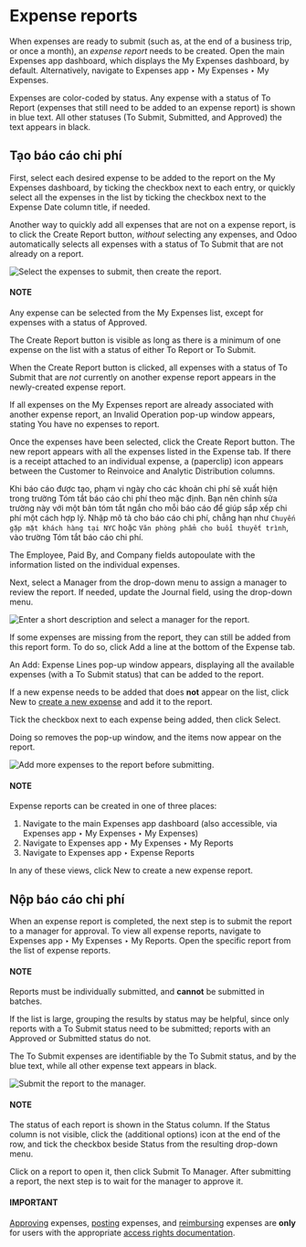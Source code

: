 # Expense reports

When expenses are ready to submit (such as, at the end of a business trip, or once a month), an
*expense report* needs to be created. Open the main Expenses app dashboard, which
displays the My Expenses dashboard, by default. Alternatively, navigate to
Expenses app ‣ My Expenses ‣ My Expenses.

Expenses are color-coded by status. Any expense with a status of To Report (expenses
that still need to be added to an expense report) is shown in blue text. All other statuses
(To Submit, Submitted, and Approved) the text appears in black.

<a id="expenses-create-report"></a>

## Tạo báo cáo chi phí

First, select each desired expense to be added to the report on the My Expenses
dashboard, by ticking the checkbox next to each entry, or quickly select all the expenses in the
list by ticking the checkbox next to the Expense Date column title, if needed.

Another way to quickly add all expenses that are not on a expense report, is to click the
Create Report button, *without* selecting any expenses, and Odoo automatically selects
all expenses with a status of To Submit that are not already on a report.

![Select the expenses to submit, then create the report.](applications/finance/expenses/expense_reports/create-report.png)

#### NOTE
Any expense can be selected from the My Expenses list, except for expenses with a
status of Approved.

The Create Report button is visible as long as there is a minimum of one expense on
the list with a status of either To Report or To Submit.

When the Create Report button is clicked, all expenses with a status of To
Submit that are *not* currently on another expense report appears in the newly-created expense
report.

If all expenses on the My Expenses report are already associated with another expense
report, an Invalid Operation pop-up window appears, stating You have no
expenses to report.

Once the expenses have been selected, click the Create Report button. The new report
appears with all the expenses listed in the Expense tab. If there is a receipt attached
to an individual expense, a <i class="fa fa-paperclip"></i> (paperclip) icon appears between the
Customer to Reinvoice and Analytic Distribution columns.

Khi báo cáo được tạo, phạm vi ngày cho các khoản chi phí sẽ xuất hiện trong trường Tóm tắt báo cáo chi phí theo mặc định. Bạn nên chỉnh sửa trường này với một bản tóm tắt ngắn cho mỗi báo cáo để giúp sắp xếp chi phí một cách hợp lý. Nhập mô tả cho báo cáo chi phí, chẳng hạn như `Chuyến gặp mặt khách hàng tại NYC` hoặc `Văn phòng phẩm cho buổi thuyết trình`, vào trường Tóm tắt báo cáo chi phí.

The Employee, Paid By, and Company fields autopoulate with the
information listed on the individual expenses.

Next, select a Manager from the drop-down menu to assign a manager to review the report.
If needed, update the Journal field, using the drop-down menu.

![Enter a short description and select a manager for the report.](applications/finance/expenses/expense_reports/expense-report-summary.png)

If some expenses are missing from the report, they can still be added from this report form. To do
so, click Add a line at the bottom of the Expense tab.

An Add: Expense Lines pop-up window appears, displaying all the available expenses (with
a To Submit status) that can be added to the report.

If a new expense needs to be added that does **not** appear on the list, click New to
[create a new expense](log_expenses.md) and add it to the report.

Tick the checkbox next to each expense being added, then click Select.

Doing so removes the pop-up window, and the items now appear on the report.

![Add more expenses to the report before submitting.](applications/finance/expenses/expense_reports/add-an-expense-line.png)

#### NOTE
Expense reports can be created in one of three places:

1. Navigate to the main Expenses app dashboard (also accessible, via
   Expenses app ‣ My Expenses ‣ My Expenses)
2. Navigate to Expenses app ‣ My Expenses ‣ My Reports
3. Navigate to Expenses app ‣ Expense Reports

In any of these views, click New to create a new expense report.

<a id="expenses-submit"></a>

## Nộp báo cáo chi phí

When an expense report is completed, the next step is to submit the report to a manager for
approval. To view all expense reports, navigate to Expenses app ‣ My Expenses ‣
My Reports. Open the specific report from the list of expense reports.

#### NOTE
Reports must be individually submitted, and **cannot** be submitted in batches.

If the list is large, grouping the results by status may be helpful, since only reports with a
To Submit status need to be submitted; reports with an Approved or
Submitted status do not.

The To Submit expenses are identifiable by the To Submit status, and by the
blue text, while all other expense text appears in black.

![Submit the report to the manager.](applications/finance/expenses/expense_reports/expense-status.png)

#### NOTE
The status of each report is shown in the Status column. If the Status
column is not visible, click the <i class="oi oi-settings-adjust"></i> (additional options) icon
at the end of the row, and tick the checkbox beside Status from the resulting
drop-down menu.

Click on a report to open it, then click Submit To Manager. After submitting a report,
the next step is to wait for the manager to approve it.

#### IMPORTANT
[Approving](approve_expenses.md) expenses, [posting](post_expenses.md) expenses, and [reimbursing](reimburse.md) expenses
are **only** for users with the appropriate [access rights documentation](../../general/users.md).
